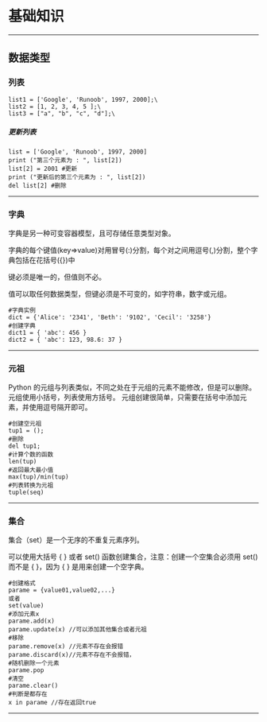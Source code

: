 # 基础知识
---

## 数据类型
### 列表
```
list1 = ['Google', 'Runoob', 1997, 2000];\
list2 = [1, 2, 3, 4, 5 ];\
list3 = ["a", "b", "c", "d"];\
```
##### 更新列表
```
list = ['Google', 'Runoob', 1997, 2000]
print ("第三个元素为 : ", list[2])
list[2] = 2001 #更新
print ("更新后的第三个元素为 : ", list[2])
del list[2] #删除
```

---
### 字典
字典是另一种可变容器模型，且可存储任意类型对象。

字典的每个键值(key=>value)对用冒号(:)分割，每个对之间用逗号(,)分割，整个字典包括在花括号({})中 

键必须是唯一的，但值则不必。

值可以取任何数据类型，但键必须是不可变的，如字符串，数字或元组。
```
#字典实例
dict = {'Alice': '2341', 'Beth': '9102', 'Cecil': '3258'}
#创建字典
dict1 = { 'abc': 456 }
dict2 = { 'abc': 123, 98.6: 37 }

```
---
### 元祖
Python 的元组与列表类似，不同之处在于元组的元素不能修改，但是可以删除。
元组使用小括号，列表使用方括号。
元组创建很简单，只需要在括号中添加元素，并使用逗号隔开即可。
```
#创建空元祖
tup1 = ();
#删除
del tup1;
#计算个数的函数
len(tup)
#返回最大最小值
max(tup)/min(tup)
#列表转换为元祖
tuple(seq)
```
---
### 集合
集合（set）是一个无序的不重复元素序列。

可以使用大括号 { } 或者 set() 函数创建集合，注意：创建一个空集合必须用 set() 而不是 { }，因为 { } 是用来创建一个空字典。
```
#创建格式
parame = {value01,value02,...}
或者
set(value)
#添加元素x
parame.add(x)
parame.update(x) //可以添加其他集合或者元祖
#移除
parame.remove(x) //元素不存在会报错
parame.discard(x)//元素不存在不会报错，
#随机删除一个元素
parame.pop
#清空
parame.clear()
#判断是都存在
x in parame //存在返回true
```
---